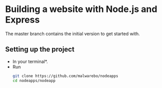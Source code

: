 # Building a website with Node.js and Express

The master branch contains the initial version to get started with.

## Setting up the project

* In your terminal*.
* Run 
  ```bash
  git clone https://github.com/malwarebo/nodeapps
  cd nodeapps/nodeapp
  ```
